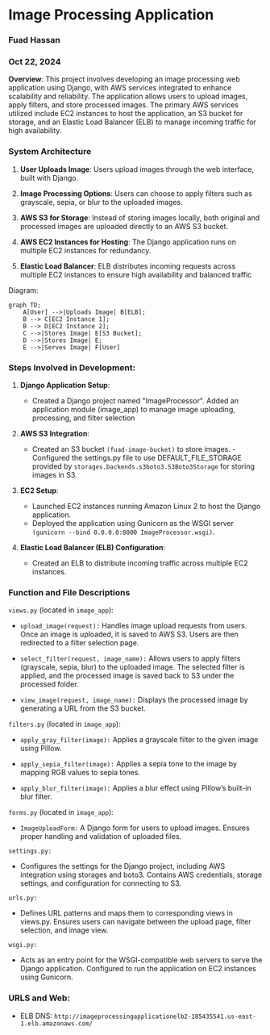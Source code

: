 # Image Processing Application

### Fuad Hassan

### Oct 22, 2024

**Overview**: This project involves developing an image processing web application using Django, with AWS services integrated to enhance scalability and reliability. The application allows users to upload images, apply filters, and store processed images. The primary AWS services utilized include EC2 instances to host the application, an S3 bucket for storage, and an Elastic Load Balancer (ELB) to manage incoming traffic for high availability.

### **System Architecture**

1. **User Uploads Image**: Users upload images through the web interface, built with Django.

2. **Image Processing Options**: Users can choose to apply filters such as grayscale, sepia, or blur to the uploaded images.

3. **AWS S3 for Storage**: Instead of storing images locally, both original and processed images are uploaded directly to an AWS S3 bucket.

4. **AWS EC2 Instances for Hosting**: The Django application runs on multiple EC2 instances for redundancy.

5. **Elastic Load Balancer**: ELB distributes incoming requests across multiple EC2 instances to ensure high availability and balanced traffic

Diagram:

```mermaid
graph TD;
    A[User] -->|Uploads Image| B[ELB];
    B --> C[EC2 Instance 1];
    B --> D[EC2 Instance 2];
    C -->|Stores Image| E[S3 Bucket];
    D -->|Stores Image| E;
    E -->|Serves Image| F[User]
```

### **Steps Involved in Development**:

1. **Django Application Setup**:

   - Created a Django project named "ImageProcessor". Added an application module (image_app) to manage image uploading, processing, and filter selection

2. **AWS S3 Integration**:

   - Created an S3 bucket `(fuad-image-bucket)` to store images. - Configured the settings.py file to use DEFAULT_FILE_STORAGE provided by `storages.backends.s3boto3.S3Boto3Storage` for storing images in S3.

3. **EC2 Setup**:

   - Launched EC2 instances running Amazon Linux 2 to host the Django application.
   - Deployed the application using Gunicorn as the WSGI server `(gunicorn --bind 0.0.0.0:8000 ImageProcessor.wsgi)`.

4. **Elastic Load Balancer (ELB) Configuration**:
   - Created an ELB to distribute incoming traffic across multiple EC2 instances.

### **Function and File Descriptions**

`views.py` (located in `image_app`):

- `upload_image(request):` Handles image upload requests from users. Once an image is uploaded, it is saved to AWS S3. Users are then redirected to a filter selection page.

- `select_filter(request, image_name):` Allows users to apply filters (grayscale, sepia, blur) to the uploaded image. The selected filter is applied, and the processed image is saved back to S3 under the processed folder.

- `view_image(request, image_name):` Displays the processed image by generating a URL from the S3 bucket.

`filters.py` (located in `image_app`):

- `apply_gray_filter(image):` Applies a grayscale filter to the given image using Pillow.

- `apply_sepia_filter(image):` Applies a sepia tone to the image by mapping RGB values to sepia tones.

- `apply_blur_filter(image):` Applies a blur effect using Pillow’s built-in blur filter.

`forms.py` (located in `image_app`):

- `ImageUploadForm:` A Django form for users to upload images. Ensures proper handling and validation of uploaded files.

`settings.py:`

- Configures the settings for the Django project, including AWS integration using storages and boto3. Contains AWS credentials, storage settings, and configuration for connecting to S3.

`urls.py:`

- Defines URL patterns and maps them to corresponding views in views.py. Ensures users can navigate between the upload page, filter selection, and image view.

`wsgi.py:`

- Acts as an entry point for the WSGI-compatible web servers to serve the Django application. Configured to run the application on EC2 instances using Gunicorn.

### **URLS and Web**:

- ELB DNS: `http://imageprocessingapplicationelb2-185435541.us-east-1.elb.amazonaws.com/`
